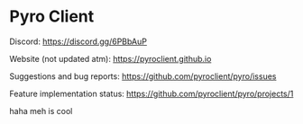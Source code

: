 # Pyro Client

Discord: https://discord.gg/6PBbAuP

Website (not updated atm): https://pyroclient.github.io

Suggestions and bug reports: https://github.com/pyroclient/pyro/issues

Feature implementation status: https://github.com/pyroclient/pyro/projects/1

haha meh is cool
